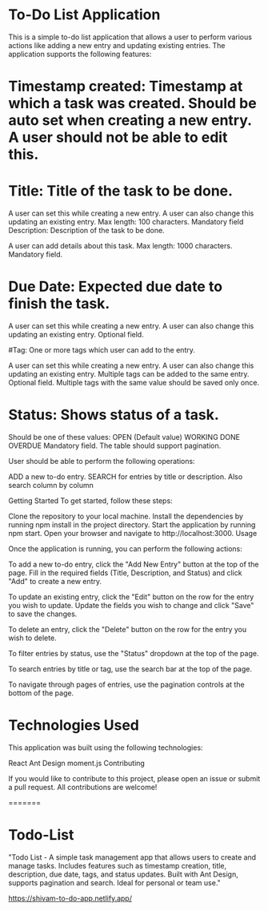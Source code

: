 # To-Do List Application
This is a simple to-do list application that allows a user to perform various actions like adding a new entry and updating existing entries. The application supports the following features:

# Timestamp created: Timestamp at which a task was created. Should be auto set when creating a new entry. A user should not be able to edit this.

# Title: Title of the task to be done.

A user can set this while creating a new entry. A user can also change this updating an existing entry.
Max length: 100 characters.
Mandatory field
Description: Description of the task to be done.

A user can add details about this task.
Max length: 1000 characters.
Mandatory field.

# Due Date: Expected due date to finish the task.

A user can set this while creating a new entry. A user can also change this updating an existing entry.
Optional field.

#Tag: One or more tags which user can add to the entry.

A user can set this while creating a new entry. A user can also change this updating an existing entry.
Multiple tags can be added to the same entry.
Optional field.
Multiple tags with the same value should be saved only once.

# Status: Shows status of a task.

Should be one of these values:
OPEN (Default value)
WORKING
DONE
OVERDUE
Mandatory field.
The table should support pagination.

User should be able to perform the following operations:

ADD a new to-do entry.
SEARCH for entries by title or description.
Also search column by column

Getting Started
To get started, follow these steps:

Clone the repository to your local machine.
Install the dependencies by running npm install in the project directory.
Start the application by running npm start.
Open your browser and navigate to http://localhost:3000.
Usage

Once the application is running, you can perform the following actions:

To add a new to-do entry, click the "Add New Entry" button at the top of the page. Fill in the required fields (Title, Description, and Status) and click "Add" to create a new entry.

To update an existing entry, click the "Edit" button on the row for the entry you wish to update. Update the fields you wish to change and click "Save" to save the changes.

To delete an entry, click the "Delete" button on the row for the entry you wish to delete.

To filter entries by status, use the "Status" dropdown at the top of the page.

To search entries by title or tag, use the search bar at the top of the page.

To navigate through pages of entries, use the pagination controls at the bottom of the page.

# Technologies Used
This application was built using the following technologies:

React
Ant Design
moment.js
Contributing

If you would like to contribute to this project, please open an issue or submit a pull request. All contributions are welcome!



=======
# Todo-List
"Todo List - A simple task management app that allows users to create and manage tasks. Includes features such as timestamp creation, title, description, due date, tags, and status updates. Built with Ant Design, supports pagination and search. Ideal for personal or team use."

https://shivam-to-do-app.netlify.app/
